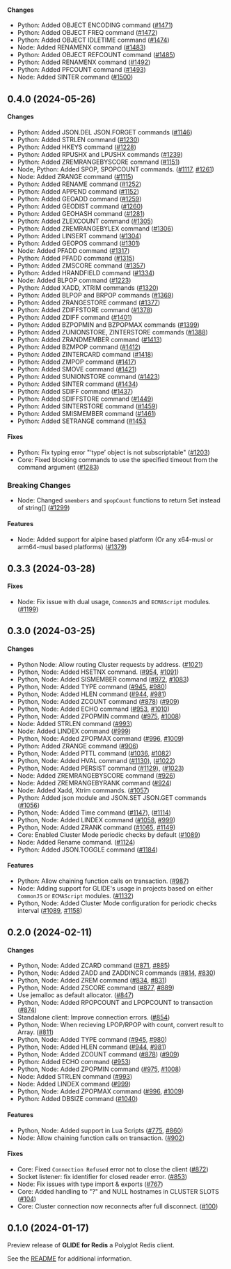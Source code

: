#### Changes
* Python: Added OBJECT ENCODING command ([#1471](https://github.com/aws/glide-for-redis/pull/1471))
* Python: Added OBJECT FREQ command ([#1472](https://github.com/aws/glide-for-redis/pull/1472))
* Python: Added OBJECT IDLETIME command ([#1474](https://github.com/aws/glide-for-redis/pull/1474))
* Node: Added RENAMENX command ([#1483](https://github.com/aws/glide-for-redis/pull/1483))
* Python: Added OBJECT REFCOUNT command ([#1485](https://github.com/aws/glide-for-redis/pull/1485))
* Python: Added RENAMENX command ([#1492](https://github.com/aws/glide-for-redis/pull/1492))
* Python: Added PFCOUNT command ([#1493](https://github.com/aws/glide-for-redis/pull/1493))
* Node: Added SINTER command ([#1500](https://github.com/aws/glide-for-redis/pull/1500))

## 0.4.0 (2024-05-26)

#### Changes
* Python: Added JSON.DEL JSON.FORGET commands  ([#1146](https://github.com/aws/glide-for-redis/pull/1146))
* Python: Added STRLEN command ([#1230](https://github.com/aws/glide-for-redis/pull/1230))
* Python: Added HKEYS command ([#1228](https://github.com/aws/glide-for-redis/pull/1228))
* Python: Added RPUSHX and LPUSHX commands ([#1239](https://github.com/aws/glide-for-redis/pull/1239))
* Python: Added ZREMRANGEBYSCORE command ([#1151](https://github.com/aws/glide-for-redis/pull/1151))
* Node, Python: Added SPOP, SPOPCOUNT commands. ([#1117](https://github.com/aws/glide-for-redis/pull/1117), [#1261](https://github.com/aws/glide-for-redis/pull/1261))
* Node: Added ZRANGE command ([#1115](https://github.com/aws/glide-for-redis/pull/1115))
* Python: Added RENAME command ([#1252](https://github.com/aws/glide-for-redis/pull/1252))
* Python: Added APPEND command ([#1152](https://github.com/aws/glide-for-redis/pull/1152))
* Python: Added GEOADD command ([#1259](https://github.com/aws/glide-for-redis/pull/1259))
* Python: Added GEODIST command ([#1260](https://github.com/aws/glide-for-redis/pull/1260))
* Python: Added GEOHASH command ([#1281](https://github.com/aws/glide-for-redis/pull/1281))
* Python: Added ZLEXCOUNT command ([#1305](https://github.com/aws/glide-for-redis/pull/1305))
* Python: Added ZREMRANGEBYLEX command ([#1306](https://github.com/aws/glide-for-redis/pull/1306))
* Python: Added LINSERT command ([#1304](https://github.com/aws/glide-for-redis/pull/1304))
* Python: Added GEOPOS command ([#1301](https://github.com/aws/glide-for-redis/pull/1301))
* Node: Added PFADD command ([#1317](https://github.com/aws/glide-for-redis/pull/1317))
* Python: Added PFADD command ([#1315](https://github.com/aws/glide-for-redis/pull/1315))
* Python: Added ZMSCORE command ([#1357](https://github.com/aws/glide-for-redis/pull/1357))
* Python: Added HRANDFIELD command ([#1334](https://github.com/aws/glide-for-redis/pull/1334))
* Node: Added BLPOP command ([#1223](https://github.com/aws/glide-for-redis/pull/1223))
* Python: Added XADD, XTRIM commands ([#1320](https://github.com/aws/glide-for-redis/pull/1320))
* Python: Added BLPOP and BRPOP commands ([#1369](https://github.com/aws/glide-for-redis/pull/1369))
* Python: Added ZRANGESTORE command ([#1377](https://github.com/aws/glide-for-redis/pull/1377))
* Python: Added ZDIFFSTORE command ([#1378](https://github.com/aws/glide-for-redis/pull/1378))
* Python: Added ZDIFF command ([#1401](https://github.com/aws/glide-for-redis/pull/1401))
* Python: Added BZPOPMIN and BZPOPMAX commands ([#1399](https://github.com/aws/glide-for-redis/pull/1399))
* Python: Added ZUNIONSTORE, ZINTERSTORE commands ([#1388](https://github.com/aws/glide-for-redis/pull/1388))
* Python: Added ZRANDMEMBER command ([#1413](https://github.com/aws/glide-for-redis/pull/1413))
* Python: Added BZMPOP command ([#1412](https://github.com/aws/glide-for-redis/pull/1412))
* Python: Added ZINTERCARD command ([#1418](https://github.com/aws/glide-for-redis/pull/1418))
* Python: Added ZMPOP command ([#1417](https://github.com/aws/glide-for-redis/pull/1417))
* Python: Added SMOVE command ([#1421](https://github.com/aws/glide-for-redis/pull/1421))
* Python: Added SUNIONSTORE command ([#1423](https://github.com/aws/glide-for-redis/pull/1423))
* Python: Added SINTER command ([#1434](https://github.com/aws/glide-for-redis/pull/1434))
* Python: Added SDIFF command ([#1437](https://github.com/aws/glide-for-redis/pull/1437))
* Python: Added SDIFFSTORE command ([#1449](https://github.com/aws/glide-for-redis/pull/1449))
* Python: Added SINTERSTORE command ([#1459](https://github.com/aws/glide-for-redis/pull/1459))
* Python: Added SMISMEMBER command ([#1461](https://github.com/aws/glide-for-redis/pull/1461))
* Python: Added SETRANGE command ([#1453](https://github.com/aws/glide-for-redis/pull/1453)

#### Fixes
* Python: Fix typing error "‘type’ object is not subscriptable" ([#1203](https://github.com/aws/glide-for-redis/pull/1203))
* Core: Fixed blocking commands to use the specified timeout from the command argument ([#1283](https://github.com/aws/glide-for-redis/pull/1283))

### Breaking Changes
* Node: Changed `smembers` and `spopCount` functions to return Set instead of string[] ([#1299](https://github.com/aws/glide-for-redis/pull/1299))

#### Features
* Node: Added support for alpine based platform (Or any x64-musl or arm64-musl based platforms) ([#1379](https://github.com/aws/glide-for-redis/pull/1379))

## 0.3.3 (2024-03-28)

#### Fixes

* Node: Fix issue with dual usage, `CommonJS` and `ECMAScript` modules. ([#1199](https://github.com/aws/glide-for-redis/pull/1199))

## 0.3.0 (2024-03-25)

#### Changes

* Python Node: Allow routing Cluster requests by address. ([#1021](https://github.com/aws/glide-for-redis/pull/1021))
* Python, Node: Added HSETNX command. ([#954](https://github.com/aws/glide-for-redis/pull/954), [#1091](https://github.com/aws/glide-for-redis/pull/1091))
* Python, Node: Added SISMEMBER command ([#972](https://github.com/aws/glide-for-redis/pull/972), [#1083](https://github.com/aws/glide-for-redis/pull/1083))
* Python, Node: Added TYPE command ([#945](https://github.com/aws/glide-for-redis/pull/945), [#980](https://github.com/aws/glide-for-redis/pull/980))
* Python, Node: Added HLEN command ([#944](https://github.com/aws/glide-for-redis/pull/944), [#981](https://github.com/aws/glide-for-redis/pull/981))
* Python, Node: Added ZCOUNT command ([#878](https://github.com/aws/glide-for-redis/pull/878)) ([#909](https://github.com/aws/glide-for-redis/pull/909))
* Python, Node: Added ECHO command ([#953](https://github.com/aws/glide-for-redis/pull/953), [#1010](https://github.com/aws/glide-for-redis/pull/1010))
* Python, Node: Added ZPOPMIN command ([#975](https://github.com/aws/glide-for-redis/pull/975), [#1008](https://github.com/aws/glide-for-redis/pull/1008))
* Node: Added STRLEN command ([#993](https://github.com/aws/glide-for-redis/pull/993))
* Node: Added LINDEX command ([#999](https://github.com/aws/glide-for-redis/pull/999))
* Python, Node: Added ZPOPMAX command ([#996](https://github.com/aws/glide-for-redis/pull/996), [#1009](https://github.com/aws/glide-for-redis/pull/1009))
* Python: Added ZRANGE command ([#906](https://github.com/aws/glide-for-redis/pull/906))
* Python, Node: Added PTTL command ([#1036](https://github.com/aws/glide-for-redis/pull/1036), [#1082](https://github.com/aws/glide-for-redis/pull/1082))
* Python, Node: Added HVAL command ([#1130](https://github.com/aws/glide-for-redis/pull/1130)), ([#1022](https://github.com/aws/glide-for-redis/pull/1022))
* Python, Node: Added PERSIST command ([#1129](https://github.com/aws/glide-for-redis/pull/1129)), ([#1023](https://github.com/aws/glide-for-redis/pull/1023))
* Node: Added ZREMRANGEBYSCORE command ([#926](https://github.com/aws/glide-for-redis/pull/926))
* Node: Added ZREMRANGEBYRANK command ([#924](https://github.com/aws/glide-for-redis/pull/924))
* Node: Added Xadd, Xtrim commands. ([#1057](https://github.com/aws/glide-for-redis/pull/1057))
* Python: Added json module and JSON.SET JSON.GET commands  ([#1056](https://github.com/aws/glide-for-redis/pull/1056))
* Python, Node: Added Time command ([#1147](https://github.com/aws/glide-for-redis/pull/1147)), ([#1114](https://github.com/aws/glide-for-redis/pull/1114))
* Python, Node: Added LINDEX command ([#1058](https://github.com/aws/glide-for-redis/pull/1058), [#999](https://github.com/aws/glide-for-redis/pull/999))
* Python, Node: Added ZRANK command ([#1065](https://github.com/aws/glide-for-redis/pull/1065), [#1149](https://github.com/aws/glide-for-redis/pull/1149))
* Core: Enabled Cluster Mode periodic checks by default ([#1089](https://github.com/aws/glide-for-redis/pull/1089))
* Node: Added Rename command. ([#1124](https://github.com/aws/glide-for-redis/pull/1124))
* Python: Added JSON.TOGGLE command ([#1184](https://github.com/aws/glide-for-redis/pull/1184))

#### Features

* Python: Allow chaining function calls on transaction. ([#987](https://github.com/aws/glide-for-redis/pull/987))
* Node: Adding support for GLIDE's usage in projects based on either `CommonJS` or `ECMAScript` modules. ([#1132](https://github.com/aws/glide-for-redis/pull/1132))
* Python, Node: Added Cluster Mode configuration for periodic checks interval ([#1089](https://github.com/aws/glide-for-redis/pull/1089), [#1158](https://github.com/aws/glide-for-redis/pull/1158))

## 0.2.0 (2024-02-11)

#### Changes
* Python, Node: Added ZCARD command ([#871](https://github.com/aws/glide-for-redis/pull/871), [#885](https://github.com/aws/glide-for-redis/pull/885))
* Python, Node: Added ZADD and ZADDINCR commands ([#814](https://github.com/aws/glide-for-redis/pull/814), [#830](https://github.com/aws/glide-for-redis/pull/830))
* Python, Node: Added ZREM command ([#834](https://github.com/aws/glide-for-redis/pull/834), [#831](https://github.com/aws/glide-for-redis/pull/831))
* Python, Node: Added ZSCORE command ([#877](https://github.com/aws/glide-for-redis/pull/877), [#889](https://github.com/aws/glide-for-redis/pull/889))
* Use jemalloc as default allocator. ([#847](https://github.com/aws/glide-for-redis/pull/847))
* Python, Node: Added RPOPCOUNT and LPOPCOUNT to transaction ([#874](https://github.com/aws/glide-for-redis/pull/874))
* Standalone client: Improve connection errors. ([#854](https://github.com/aws/glide-for-redis/pull/854))
* Python, Node: When recieving LPOP/RPOP with count, convert result to Array. ([#811](https://github.com/aws/glide-for-redis/pull/811))
* Python, Node: Added TYPE command ([#945](https://github.com/aws/glide-for-redis/pull/945), [#980](https://github.com/aws/glide-for-redis/pull/980))
* Python, Node: Added HLEN command ([#944](https://github.com/aws/glide-for-redis/pull/944), [#981](https://github.com/aws/glide-for-redis/pull/981))
* Python, Node: Added ZCOUNT command ([#878](https://github.com/aws/glide-for-redis/pull/878)) ([#909](https://github.com/aws/glide-for-redis/pull/909))
* Python: Added ECHO command ([#953](https://github.com/aws/glide-for-redis/pull/953))
* Python, Node: Added ZPOPMIN command ([#975](https://github.com/aws/glide-for-redis/pull/975), [#1008](https://github.com/aws/glide-for-redis/pull/1008))
* Node: Added STRLEN command ([#993](https://github.com/aws/glide-for-redis/pull/993))
* Node: Added LINDEX command ([#999](https://github.com/aws/glide-for-redis/pull/999))
* Python, Node: Added ZPOPMAX command ([#996](https://github.com/aws/glide-for-redis/pull/996), [#1009](https://github.com/aws/glide-for-redis/pull/1009))
* Python: Added DBSIZE command ([#1040](https://github.com/aws/glide-for-redis/pull/1040))

#### Features
* Python, Node: Added support in Lua Scripts ([#775](https://github.com/aws/glide-for-redis/pull/775), [#860](https://github.com/aws/glide-for-redis/pull/860))
* Node: Allow chaining function calls on transaction. ([#902](https://github.com/aws/glide-for-redis/pull/902))

#### Fixes
* Core: Fixed `Connection Refused` error not to close the client ([#872](https://github.com/aws/glide-for-redis/pull/872))
* Socket listener: fix identifier for closed reader error. ([#853](https://github.com/aws/glide-for-redis/pull/853))
* Node: Fix issues with type import & exports ([#767](https://github.com/aws/glide-for-redis/pull/767))
* Core: Added handling to "?" and NULL hostnames in CLUSTER SLOTS ([#104](https://github.com/amazon-contributing/redis-rs/pull/104))
* Core: Cluster connection now reconnects after full disconnect. ([#100](https://github.com/amazon-contributing/redis-rs/pull/100))

## 0.1.0 (2024-01-17)

Preview release of **GLIDE for Redis** a Polyglot Redis client.

See the [README](README.md) for additional information.
